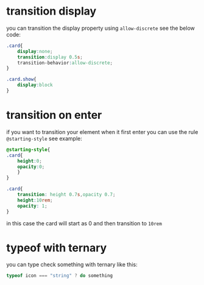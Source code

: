 
# transition display

you can transition the display property using `allow-discrete` see the below code:

```css
.card{
	display:none;
	transition:display 0.5s;
	transition-behavior:allow-discrete; 
}

.card.show{
	display:block
}
```

# transition on enter

if you want to transition your element when it first enter you can use the rule `@starting-style` see example:

```css
@starting-style{
.card{
	height:0;
	opacity:0;
	}
}

.card{
	transition: height 0.7s,opacity 0.7;
	height:10rem;
	opacity: 1;
}
```

in this case the card will start as 0 and then transition to `10rem` 

# typeof with ternary

you can type check something with ternary like this:

```js
typeof icon === "string" ? do something
```